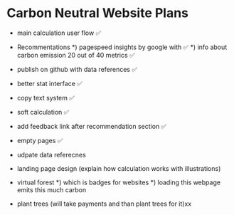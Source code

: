 # Carbon Neutral Website Plans
- main calculation user flow ✅
- Recommentations
  *) pagespeed insights by google with ✅
  *) info about carbon emission 20 out of 40 metrics ✅
- publish on github with data references ✅

- better stat interface ✅
- copy text system ✅
- soft calculation ✅
- add feedback link after recommendation section ✅
- empty pages ✅

- udpate data referecnes
- landing page design (explain how calculation works with illustrations)
- virtual forest
  *) which is badges for websites
  *) loading this webpage emits this much carbon
- plant trees (will take payments and than plant trees for it)xx
